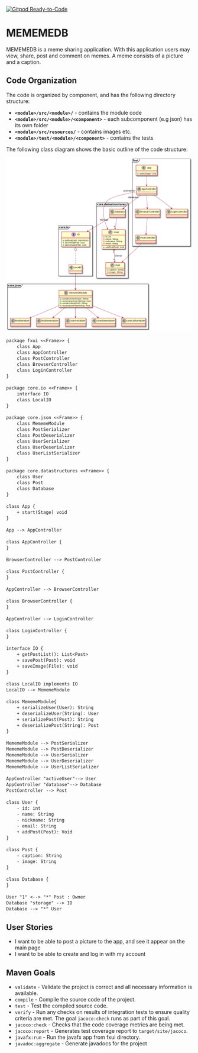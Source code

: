 [![Gitpod Ready-to-Code](https://img.shields.io/badge/Gitpod-Ready--to--Code-blue?logo=gitpod)](https://gitpod.idi.ntnu.no/#https://gitlab.stud.idi.ntnu.no/it1901/groups-2020/gr2015/gr2015)
# MEMEMEDB

MEMEMEDB is a meme sharing application.
With this application users may view, share, post and comment on memes.
A meme consists of a picture and a caption.

## Code Organization

The code is organized by component,
and has the following directory structure:

* **`<module>/src/<module>/`** - contains the module code
* **`<module>/src/<module>/<component>`** - each subcomponent (e.g json) has its own folder
* **`<module>/src/resources/`** - contains images etc.
* **`<module>/test/<module>/<component>`** - contains the tests

The following class diagram shows the basic outline of the code structure:

![Class Diagram](ClassDiagram.png)
```plantuml
package fxui <<Frame>> {
    class App
    class AppController
    class PostController
    class BrowserController
    class LoginController
}

package core.io <<Frame>> {
    interface IO
    class LocalIO
}

package core.json <<Frame>> {
    class MememeModule
    class PostSerializer
    class PostDeserializer
    class UserSerializer
    class UserDeserializer
    class UserListSerializer
}

package core.datastructures <<Frame>> {
    class User
    class Post
    class Database
}

class App {
    + start(Stage) void
}

App --> AppController

class AppController {
}

BrowserController --> PostController

class PostController {
}

AppController --> BrowserController

class BrowserController {
}

AppController --> LoginController

class LoginController {
}

interface IO {
    + getPostList(): List<Post>
    + savePost(Post): void
    + saveImage(File): void
}

class LocalIO implements IO
LocalIO --> MememeModule

class MememeModule{
    + serializeUser(User): String
    + deserializeUser(String): User
    + serializePost(Post): String
    + deserializePost(String): Post
}

MememeModule --> PostSerializer
MememeModule --> PostDeserializer
MememeModule --> UserSerializer
MememeModule --> UserDeserializer
MememeModule --> UserListSerializer

AppController "activeUser"--> User
AppController "database"--> Database
PostController --> Post

class User {
    - id: int
    - name: String
    - nickname: String
    - email: String
    + addPost(Post): Void
}

class Post {
    - caption: String
    - image: String
}

class Database {
}

User "1" <--> "*" Post : Owner
Database "storage" --> IO
Database --> "*" User
```

## User Stories
* I want to be able to post a picture to the app, and see it appear on the main page
* I want to be able to create and log in with my account

## Maven Goals

* `validate` - Validate the project is correct
and all necessary information is available.
* `compile` - Compile the source code of the project.
* `test` - Test the compiled source code.
* `verify` - Run any checks on results of integration tests
to ensure quality criteria are met.
The goal `jacoco:check` runs as part of this goal.
* `jacoco:check` - Checks that the code coverage metrics are being met.
* `jacoco:report` - Generates test coverage report to `target/site/jacoco`.
* `javafx:run` - Run the javafx app from fxui directory.
* `javadoc:aggregate` - Generate javadocs for the project

